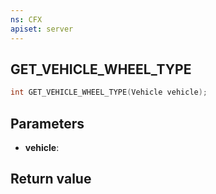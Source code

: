 ```yaml
---
ns: CFX
apiset: server
---
```

## GET_VEHICLE_WHEEL_TYPE

```c
int GET_VEHICLE_WHEEL_TYPE(Vehicle vehicle);
```


## Parameters
* **vehicle**: 

## Return value
